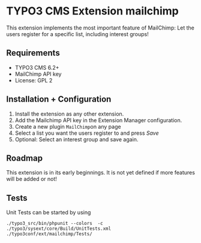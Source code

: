 # TYPO3 CMS Extension mailchimp

This extension implements the most important feature of MailChimp: Let the users register for a specific list, including interest groups!

## Requirements

- TYPO3 CMS 6.2+
- MailChimp API key
- License: GPL 2

## Installation + Configuration

1) Install the extension as any other extension.
2) Add the Mailchimp API key in the Extension Manager configuration.
3) Create a new plugin `MailChimp`on any page
4) Select a list you want the users register to and press *Save*
5) Optional: Select an interest group and save again.

## Roadmap

This extension is in its early beginnings. It is not yet defined if more features will be added or not!

## Tests

Unit Tests can be started by using

```
./typo3_src/bin/phpunit --colors  -c ./typo3/sysext/core/Build/UnitTests.xml ./typo3conf/ext/mailchimp/Tests/
```